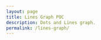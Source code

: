```yaml
---
layout: page
title: Lines Graph POC
description: Dots and Lines graph.
permalink: /lines-graph/
---
```


<header>
    <canvas id="headerCanvas"></canvas>
</header>
<canvas id="canvas" width="600" height="400"></canvas>

<script src="/js/libs/canvasElements.js"></script>
<script src="/js/canvasExperiments/linesGraph.js"></script>
